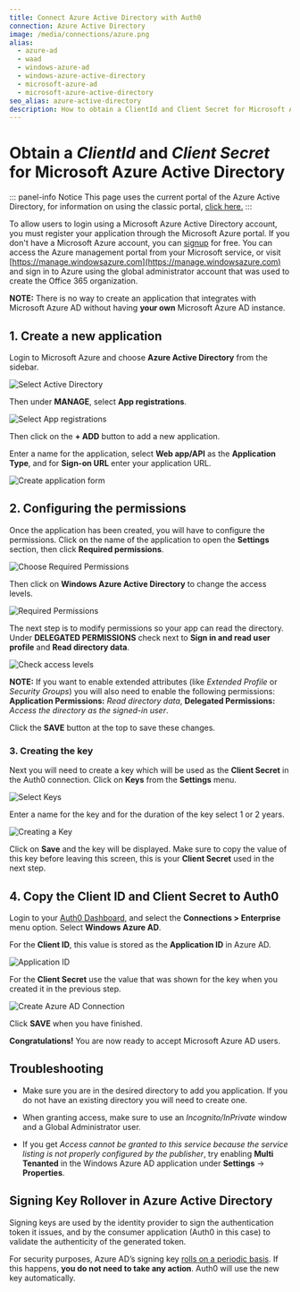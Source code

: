 ```yaml
---
title: Connect Azure Active Directory with Auth0
connection: Azure Active Directory
image: /media/connections/azure.png
alias:
  - azure-ad
  - waad
  - windows-azure-ad
  - windows-azure-active-directory
  - microsoft-azure-ad
  - microsoft-azure-active-directory
seo_alias: azure-active-directory
description: How to obtain a ClientId and Client Secret for Microsoft Azure Active Directory.
---
```


# Obtain a *ClientId* and *Client Secret* for Microsoft Azure Active Directory

::: panel-info Notice
This page uses the current portal of the Azure Active Directory, for information on using the classic portal, [click here.](/connections/enterprise/azure-active-directory-classic)
:::

To allow users to login using a Microsoft Azure Active Directory account, you must register your application through the Microsoft Azure portal. If you don't have a Microsoft Azure account, you can [signup](https://azure.microsoft.com/en-us/free) for free. You can access the Azure management portal from your Microsoft service, or visit [https://manage.windowsazure.com](https://manage.windowsazure.com) and sign in to Azure using the global administrator account that was used to create the Office 365 organization.

**NOTE:** There is no way to create an application that integrates with Microsoft Azure AD without having **your own** Microsoft Azure AD instance.

## 1. Create a new application

Login to Microsoft Azure and choose **Azure Active Directory** from the sidebar.

![Select Active Directory](/media/articles/connections/enterprise/azure-active-directory/azure-ad-1-1.png)

Then under **MANAGE**, select **App registrations**.

![Select App registrations](/media/articles/connections/enterprise/azure-active-directory/azure-ad-1-2.png)

Then click on the **+ ADD** button to add a new application.

Enter a name for the application, select **Web app/API** as the **Application Type**, and for **Sign-on URL** enter your application URL.

![Create application form](/media/articles/connections/enterprise/azure-active-directory/azure-ad-1-3.png)

## 2. Configuring the permissions

Once the application has been created, you will have to configure the permissions. Click on the name of the application to open the **Settings** section, then click **Required permissions**.

![Choose Required Permissions](/media/articles/connections/enterprise/azure-active-directory/azure-ad-3-1.png)

Then click on **Windows Azure Active Directory** to change the access levels.

![Required Permissions](/media/articles/connections/enterprise/azure-active-directory/azure-ad-3-2.png)

The next step is to modify permissions so your app can read the directory. Under **DELEGATED PERMISSIONS** check next to **Sign in and read user profile** and **Read directory data**.

![Check access levels](/media/articles/connections/enterprise/azure-active-directory/azure-ad-3-3.png)

**NOTE:** If you want to enable extended attributes (like *Extended Profile* or *Security Groups*) you will also need to enable the following permissions: **Application Permissions:** *Read directory data*, **Delegated Permissions:** *Access the directory as the signed-in user*.

Click the **SAVE** button at the top to save these changes.

### 3. Creating the key

Next you will need to create a key which will be used as the **Client Secret** in the Auth0 connection. Click on **Keys** from the **Settings** menu.

![Select Keys](/media/articles/connections/enterprise/azure-active-directory/azure-ad-4-1.png)

Enter a name for the key and for the duration of the key select 1 or 2 years.

![Creating a Key](/media/articles/connections/enterprise/azure-active-directory/azure-ad-4-2.png)

Click on **Save** and the key will be displayed. Make sure to copy the value of this key before leaving this screen, this is your **Client Secret** used in the next step.

## 4. Copy the Client ID and Client Secret to Auth0

Login to your [Auth0 Dashboard](${manage_url}), and select the **Connections > Enterprise** menu option. Select **Windows Azure AD**.

For the **Client ID**, this value is stored as the **Application ID** in Azure AD. 

![Application ID](/media/articles/connections/enterprise/azure-active-directory/azure-ad-5-1.png)

For the **Client Secret** use the value that was shown for the key when you created it in the previous step.

![Create Azure AD Connection](/media/articles/connections/enterprise/azure-active-directory/add-azure-connection.png)

Click **SAVE** when you have finished.

**Congratulations!** You are now ready to accept Microsoft Azure AD users.

## Troubleshooting

* Make sure you are in the desired directory to add you application. If you do not have an existing directory you will need to create one.

* When granting access, make sure to use an *Incognito/InPrivate* window  and a Global Administrator user.

* If you get *Access cannot be granted to this service because the service listing is not properly configured by the publisher*, try enabling **Multi Tenanted** in the Windows Azure AD application under **Settings** -> **Properties**.

## Signing Key Rollover in Azure Active Directory

Signing keys are used by the identity provider to sign the authentication token it issues, and by the consumer application (Auth0 in this case) to validate the authenticity of the generated token.

For security purposes, Azure AD’s signing key [rolls on a periodic basis](https://azure.microsoft.com/en-us/documentation/articles/active-directory-signing-key-rollover/). If this happens, **you do not need to take any action**. Auth0 will use the new key automatically.


